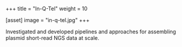 +++
title = "In-Q-Tel"
weight = 10

[asset]
  image = "in-q-tel.jpg"
+++

Investigated and developed pipelines and approaches for assembling plasmid short-read NGS data at scale.
